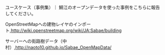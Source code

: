 ユースケース（事例集）｜ 鯖江のオープンデータを使った事例をこちらに報告してください。

OpenStreetMapへの建物レイヤのインポート,http://wiki.openstreetmap.org/wiki/JA:Sabae/building

サーバーへの街路樹データ（中村）,http://naoto10.github.io/Sabae_OpenMapData/
